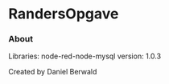 RandersOpgave
=============

### About
Libraries:
node-red-node-mysql version: 1.0.3

Created by Daniel Berwald

